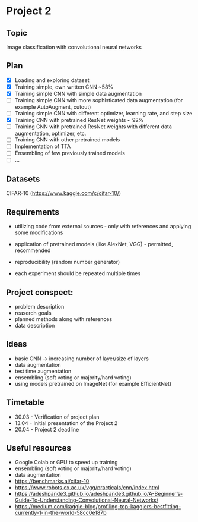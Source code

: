 # Project 2

## Topic
Image classification with convolutional neural networks

## Plan

- [X] Loading and exploring dataset
- [X] Training simple, own written CNN ~58%
- [X] Training simple CNN with simple data augmentation
- [ ] Training simple CNN with more sophisticated data augmentation (for example AutoAugment, cutout)
- [ ] Training simple CNN with different optimizer, learning rate, and step size
- [X] Training CNN with pretrained ResNet weights ~ 92%
- [ ] Training CNN with pretrained ResNet weights with different data augmentation, optimizer, etc.
- [ ] Training CNN with other pretrained models
- [ ] Implementation of TTA
- [ ] Ensembling of few previously trained models
- [ ] ...

## Datasets

CIFAR-10 (https://www.kaggle.com/c/cifar-10/)

## Requirements

* utilizing code from external sources - only with references and applying some modifications
* application of pretrained models (like AlexNet, VGG) - permitted, recommended

* reproducibility (random number generator)
* each experiment should be repeated multiple times

## Project conspect:

* problem description
* reaserch goals
* planned methods along with references
* data description

## Ideas

* basic CNN -> increasing number of layer/size of layers
* data augmentation
* test time augmentation
* ensembling (soft voting or majority/hard voting)
* using models pretrained on ImageNet (for example EfficientNet)

## Timetable

* 30.03 - Verification of project plan
* 13.04 - Initial presentation of the Project 2
* 20.04 - Project 2 deadline

## Useful resources

* Google Colab or GPU to speed up training
* ensembling (soft voting or majority/hard voting)
* data augmentation
* https://benchmarks.ai/cifar-10
* https://www.robots.ox.ac.uk/vgg/practicals/cnn/index.html
* https://adeshpande3.github.io/adeshpande3.github.io/A-Beginner’s-Guide-To-Understanding-Convolutional-Neural-Networks/
* https://medium.com/kaggle-blog/profiling-top-kagglers-bestfitting-currently-1-in-the-world-58cc0e187b
